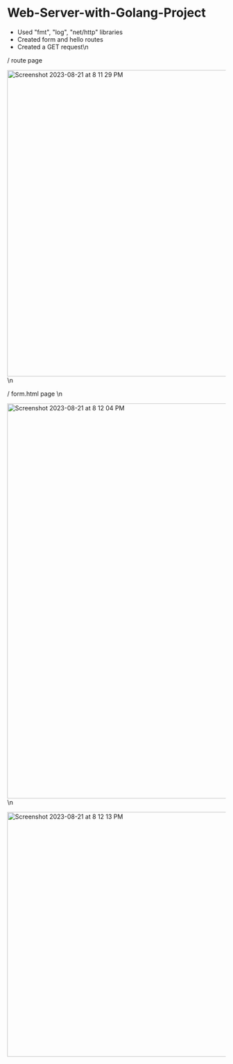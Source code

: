 # Web-Server-with-Golang-Project

- Used "fmt", "log", "net/http" libraries
- Created form and hello routes
- Created a GET request\n

/ route page


<img width="705" alt="Screenshot 2023-08-21 at 8 11 29 PM" src="https://github.com/Ratangulati/Web-Server-with-Golang-Project/assets/116749593/534665d5-a602-4eef-886c-be473c150324">\n



/ form.html page \n

<img width="909" alt="Screenshot 2023-08-21 at 8 12 04 PM" src="https://github.com/Ratangulati/Web-Server-with-Golang-Project/assets/116749593/6e6a455d-8f30-4d53-abd8-a8ee585cfd6e">\n


<img width="563" alt="Screenshot 2023-08-21 at 8 12 13 PM" src="https://github.com/Ratangulati/Web-Server-with-Golang-Project/assets/116749593/74ef4469-6099-4144-a6e8-ff99a4c9caab">
